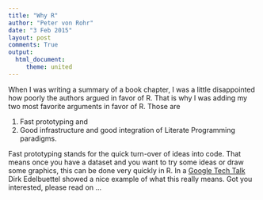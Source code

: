 ```yaml
---
title: "Why R"
author: "Peter von Rohr"
date: "3 Feb 2015"
layout: post
comments: True
output: 
  html_document:
     theme: united
---
```


When I was writing a summary of a book chapter, I was a little disappointed how poorly the authors argued in favor of R. That is why I was adding my two most favorite arguments in favor of R. Those are 

1. Fast prototyping and 
2. Good infrastructure and good integration of Literate Programming paradigms. 

Fast prototyping stands for the quick turn-over of ideas into code. That means once you have a dataset and you want to try some ideas or draw some graphics, this can be done very quickly in R. In a [Google Tech Talk](https://www.youtube.com/watch?v=UZkaZhsOfT4) Dirk Edelbuettel showed a nice example of what this really means. Got you interested, please read on ...